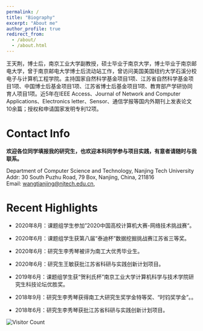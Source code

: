 ```yaml
---
permalink: /
title: "Biography"
excerpt: "About me"
author_profile: true
redirect_from: 
  - /about/
  - /about.html
---
```


王天荆，博士后，南京工业大学副教授，硕士毕业于南京大学，博士毕业于南京邮电大学，曾于南京邮电大学博士后流动站工作，曾访问美国美国纽约大学石溪分校电子与计算机工程学院。主持国家自然科学基金项目1项、江苏省自然科学基金项目1项、中国博士后基金项目1项、江苏省博士后基金项目1项、教育部产学研协同育人项目1项。近5年在IEEE Access、Journal of Network and Computer Applications、Electronics letter、Sensor、通信学报等国内外期刊上发表论文10余篇；授权和申请国家发明专利12项。  

Contact Info
======
**欢迎各位同学填报我的研究生，也欢迎本科同学参与项目实践，有意者请随时与我联系。**

Department of Computer Science and Technology, Nanjing Tech University<br/>
Addr: 30 South Puzhu Road, 79 Box, Nanjing, China, 211816 <br/>
Email: wangtianjing@njtech.edu.cn, 

Recent Highlights
======
-  2020年8月：课题组学生参加”2020中国高校计算机大赛-网络技术挑战赛“。

- 2020年6月：课题组学生获第八届“泰迪杯”数据挖掘挑战赛江苏省三等奖。

- 2020年6月：研究生李秀琴被评为南工大优秀毕业生。

- 2020年6月：研究生王敏获批江苏省科研与实践创新计划项目。

- 2019年6月：课题组学生获“贺利氏杯”南京工业大学计算机科学与技术学院研究生科技论坛优胜奖。

- 2018年9月：研究生李秀琴获得南工大研究生奖学金特等奖、“时钧奖学金”。。

- 2018年6月：研究生李秀琴获批江苏省科研与实践创新计划项目。

  


![Visitor Count](https://profile-counter.glitch.me/shen-hang/count.svg)